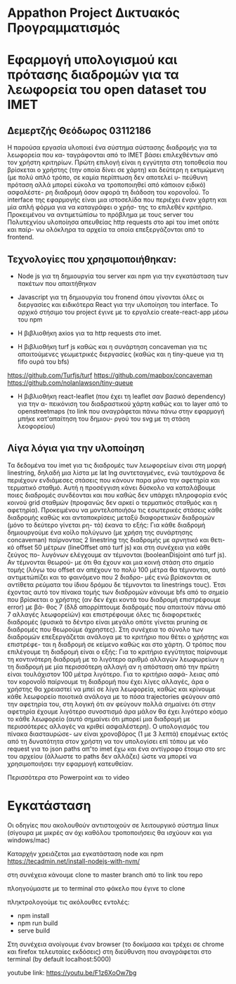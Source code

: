 # Appathon Project Δικτυακός Προγραμματισμός

# Εφαρμογή υπολογισμού και πρότασης διαδρομών για τα λεωφορεία του open dataset του IMET

## Δεμερτζής Θεόδωρος 03112186

Η παρούσα εργασία υλοποιεί ένα σύστημα σύστασης διαδρομής για τα λεωφορεία που κα-
ταγράφονται από το IMET βάσει επιλεχθέντων από τον χρήστη κριτηρίων. Πρώτη επιλογή
είναι η εγγύτητα στη τοποθεσία που βρίσκεται ο χρήστης (την οποία δίνει σε χάρτη)
και δεύτερη η εκτιμώμενη (με πολύ απλό τρόπο, σε καμία περίπτωση δεν αποτελεί υ-
πεύθυνη πρόταση αλλά μπορεί εύκολα να τροποποιηθεί από κάποιον ειδικό) ασφαλέστε-
ρη διαδρομή όσον αφορά τη διάδοση του κορονοΪού. Το interface της εφαρμογής είναι
μια ιστοσελίδα που περιέχει έναν χάρτη και μία απλή φόρμα για να καταγράφει ο χρήσ-
της το επιλεθέν κριτήριο. Προκειμένου να αντιμετώπίσω το πρόβλημα με τους server
του Πολυτεχνίου υλοποίησα απευθείας http requests στο api του imet οπότε και παίρ-
νω ολόκληρα τα αρχεία τα οποία επεξεργάζονται από το frontend.

## Τεχνολογίες που χρησιμοποιήθηκαν:

- Node js για τη δημιουργία του server και npm για την εγκατάσταση των πακέτων
  που απαιτήθηκαν

- Javascript για τη δημιουργία του fronend όπου γίνονται όλες οι διεργασίες και
  ειδικότερα React για την υλοποίηση του interface. Το αρχικό στήσιμο του project
  έγινε με το εργαλείο create-react-app μέσω του npm

- Η βιβλιοθήκη axios για τα http requests στο imet.

- Η βιβλιοθήκη turf js καθώς και η συνάρτηση concaveman για τις απαιτούμενες γεωμετρικές διεργασίες (καθώς και η tiny-queue για τη fifo ουρά του bfs)

https://github.com/Turfjs/turf
https://github.com/mapbox/concaveman
https://github.com/nolanlawson/tiny-queue

- Η βιβλιοθήκη react-leaflet (που έχει τη leaflet σαν βασικό dependency) για την α-
  πεικόνιση του διαδραστικού χάρτη καθώς και το layer από το openstreetmaps
  (το link που αναγράφεται πάνω πάνω στην εφαρμογή μπήκε κατ'απαίτηση του δημιου-
  ργού του svg με τη στάση λεοφορείου)

## Λίγα λόγια για την υλοποίηση

Τα δεδομένα του imet για τις διαδρομές των λεωφορείων είναι στη μορφή linestring,
δηλαδή μια λίστα με lat lng συντεταγμένες, ενώ ταυτόχρονα δε περιέχουν ενδιάμεσες
στάσεις που κάνουν παρα μόνο την αφετηρία και τερματικό σταθμό. Αυτή η προσέγγιση
κάνει δύσκολο να καταλάβουμε ποιες διαδρομές συνδέονται και που καθώς δεν υπάρχει
πληροφορία ενός κοινού grid σταθμών (προφανώς δεν αρκεί ο τερματικός σταθμός και
η αφετηρία). Προκειμένου να μοντελοποιήσω τις εσωτερικές στάσεις κάθε διαδρομής
καθώς και ανταποκρίσεις μεταξύ διαφορετικών διαδρομών (μόνο το δεύτερο γίνεται ρη-
τά) έκανα το εξής: Για κάθε διαδρομή δημιουργούμε ένα κοίλο πολύγωνο (με χρήση της
συνάρτησης concaveman) παίρνοντας 2 linestring της διαδρομής με αρνητικό και θετι-
κό offset 50 μέτρων (lineOffset από turf js) και στη συνέχεια για κάθε ζεύγος πο-
λυγόνων ελέγχουμε αν τέμνονται (booleanDisjoint από turf js). Αν τέμνονται θεωρού-
με ότι θα έχουν και μια κοινή στάση στο σημείο τομής (λόγω του offset αν απέχουν
το πολύ 100 μέτρα θα τέμνονται, αυτό αντιμετώπίζει και το φαινόμενο που 2 διαδρο-
μές ενώ βρίσκονται σε αντίθετα ρεύματα του ίδιου δρόμου δε τέμνονται τα linestrings
τους). Έτσι έχοντας αυτό τον πίνακα τομής των διαδρομών κάνουμε bfs από το σημείο
που βρίσκεται ο χρήστης (αν δεν έχει κοντά του διαδρομή επιστρέφουμε error) με βά-
θος 7 (δλδ απορρίπτουμε διαδρομές που απαιτούν πάνω από 7 αλλαγές λεωφορείών) και επιστρέφουμε όλες τις διαφορετικές διαδρομές (φυσικά το δέντρο είναι μεγάλο οπότε
γίνεται pruning σε διαδρομές που θεωρούμε άχρηστες). Στη συνέχεια το σύνολο των
διαδρομών επεξεργάζεται ανάλογα με το κριτήριο που θέτει ο χρήστης και επιστρέφε-
ται η διαδρομή σε κείμενο καθώς και στο χάρτη. Ο τρόπος που επιλέγουμε τη διαδρομή
είναι ο εξής: Για το κριτήριο εγγύτητας παίρνουμε τη κοντινότερη διαδρομή με το
λιγότερο αριθμό αλλαγών λεωφωρείων η τη διαδρομή με μία περισσότερη αλλαγή αν η
απόσταση από την πρώτη είναι τουλάχιστον 100 μέτρα λιγότερο. Για το κριτήριο ασφά-
λειας από τον κορονοΪό παίρνουμε τη διαδρομή που έχει λίγες αλλαγές, άρα ο χρήστης
θα χρειαστεί να μπεί σε λίγα λεωφορεία, καθώς και κρίνουμε κάθε λεωφορείο ποιοτικά ανάλογα με το πόσα trajectories φεύγουν από την αφετηρία του, στη λογική ότι αν
φεύγουν πολλά σημαίνει ότι στην αφετηρία έχουμε λιγότερο συνοστισμό άρα μάλον θα
έχει λιγότερο κόσμο το κάθε λεωφορείο (αυτό σημαίνει ότι μπορεί μια διαδρομή με περισσότερες αλλαγές να κριθεί ασφαλέστερη). Ο υπολογισμός του πίνακα διασταυρώσε-
ων είναι χρονοβόρος (1 με 3 λεπτά) επομένως εκτός από τη δυνατότητα στον χρήστη να
τον υπολογίσει επί τόπου με νέο request για το json paths απ'το imet έχω και ένα αντίγραφο έτοιμο στο src του αρχείου (άλλωστε το paths δεν αλλάζει) ώστε να μπορεί
να χρησιμοποιήσει την εφαρμογή κατευθείαν.

Περισσότερα στο Powerpoint και το video

# Εγκατάσταση

Οι οδηγίες που ακολουθούν αντιστοιχούν σε λειτουργικό σύστημα linux (σίγουρα με
μικρές αν όχι καθόλου τροποποιήσεις θα ισχύουν και για windows/mac)

Καταρχήν χρειάζεται μια εγκατάσταση node και npm
https://tecadmin.net/install-nodejs-with-nvm/

στη συνέχεια κάνουμε clone το master branch από το link του repo

πλοηγούμαστε με το terminal στο φάκελο που έγινε το clone

πληκτρολογούμε τις ακόλουθες εντολές:

- npm install
- npm run build
- serve build

Στη συνέχεια ανοίγουμε έναν browser (το δοκίμασα και τρέχει σε chrome και firefox
τελευταίες εκδόσεις) στη διεύθυνση που αναγράφεται στο terminal (by default localhost:5000)

youtube link: https://youtu.be/F1z6XoOw7bg
